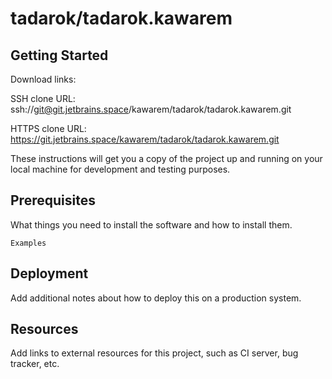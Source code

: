 # tadarok/tadarok.kawarem



## Getting Started

Download links:

SSH clone URL: ssh://git@git.jetbrains.space/kawarem/tadarok/tadarok.kawarem.git

HTTPS clone URL: https://git.jetbrains.space/kawarem/tadarok/tadarok.kawarem.git



These instructions will get you a copy of the project up and running on your local machine for development and testing purposes.

## Prerequisites

What things you need to install the software and how to install them.

```
Examples
```

## Deployment

Add additional notes about how to deploy this on a production system.

## Resources

Add links to external resources for this project, such as CI server, bug tracker, etc.
